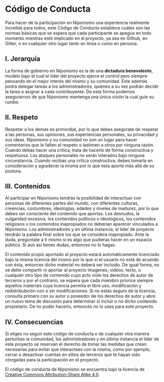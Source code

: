 # Código de Conducta

Para hacer de la participación en Niponismo una experiencia realmente increíble para todos, este Código de Conducta establece cuáles son las normas básicas que se espera que cada participante se apegue en todo momento mientras esté implicado en el proyecto, ya sea en Github, en Gitter, o en cualquier otro lugar tanto en línea o como en persona.

## I. Jerarquía

La forma de gobierno en Niponismo es la de una **dictadura benevolente**, modelo bajo el cual el líder del proyecto ejerce el control pero siempre pensando en el mejor interés del mismo y su comunidad. Éste además podrá delegar tareas a los administradores, quienes a su vez podrán decidir la tarea a asignar a cada contribuyente. De esta forma podemos asegurarnos de que Niponismo mantenga una única visión la cual guíe su rumbo.

## II. Respeto

Respetar a los demás es primordial, por lo que debes asegúrate de respetar a las personas, sus opiniones, sus experiencias personales, su privacidad y sus ideas. Niponismo y su comunidad no son un lugar para hacer comentarios que le falten el respeto o lastimen a otros por ninguna razón. Cuando debas hacer una crítica, trata de hacerlo de forma constructiva y respetuosa. Los ataques personales no serán tolerados bajo ninguna circunstancia. Cuando recibas una crítica constructiva, debes tomarla en consideración y agradecer la misma por lo que ésta aporte más allá de su postura.

## III. Contenidos

Al participar en Niponismo tendrás la posibilidad de interactuar con personas de diferentes partes del mundo, con diferentes culturas, creencias, costumbres, ideologías, edades y niveles de madurez, por lo que debes ser consciente del contenido que aportas. Los desnudos, la vulgaridad excesiva, los contenidos políticos o ideológicos, los contenidos religiosos o los contenidos inapropiados no deberían aparecer vinculados a Niponismo. Los administradores y en última instancia, el líder de proyecto tendrán la palabra final sobre los que se considera inapropiado. Ante la duda, pregúntate a ti mismo si es algo que pudieras hacer en un espacio público. Si aun así tienes dudas, entonces no lo hagas.

El contenido propio aportado al proyecto estará automáticamente licenciado bajo la misma licencia del mismo por lo que si el usuario no está de acuerdo con ésta, entonces dicho material no deberá ser incluído. De igual forma, no se debe compartir ni aportar al proyecto imagenes, videos, texto, o cualquier otro tipo de contenido cuyo acto viole los derechos de autor de terceros y por el contrario, se espera que cada miembro priorice siempre aquellos materials cuya licencia permita el libre uso, modificación y redistribubción con o sin modificaciones. Si no estás seguro de la licencia, consulta primero con su autor o poseedor de los derechos de autor y abre un nuevo tema de discusión para determinar si incluir o no dicho contenido propietario. De no poder hacerlo, entonces no lo uses para este proyecto.

## IV. Consecuencias

Si eliges no seguir este código de conducta o de cualquier otra manera perturbas la comunidad, los administradores y en última instancia el líder de este proyecto se reservan el derecho de tomar las medidas que crean necesarias para evitar que interactúes con la misma, como por ejemplo, cerrar o desactivar cuentas en sitios de terceros que te hayan sido otorgadas para la participación en el proyecto.

El código de conducta de Niponismo se encuentra bajo la licencia de [Creative Commons Attribution-Share Alike 4.0][CC BY-SA 4.0].





[CC BY-SA 4.0]: https://creativecommons.org/licenses/by-sa/4.0/deed.es

